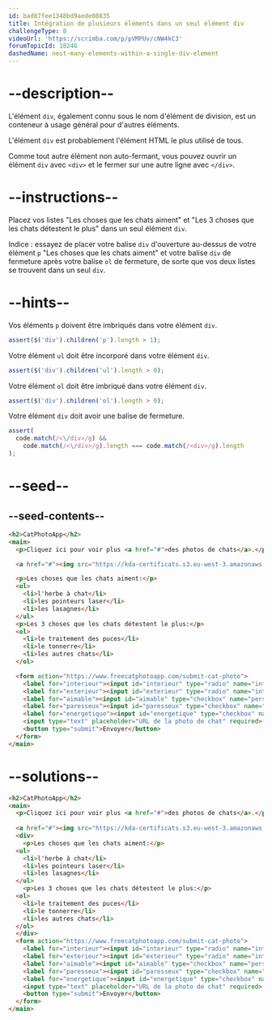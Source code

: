 ```yaml
---
id: bad87fee1348bd9aede08835
title: Intégration de plusieurs éléments dans un seul élément div
challengeType: 0
videoUrl: 'https://scrimba.com/p/pVMPUv/cNW4kC3'
forumTopicId: 18246
dashedName: nest-many-elements-within-a-single-div-element
---
```


# --description--

L'élément `div`, également connu sous le nom d'élément de division, est un conteneur à usage général pour d'autres éléments.

L'élément `div` est probablement l'élément HTML le plus utilisé de tous.

Comme tout autre élément non auto-fermant, vous pouvez ouvrir un élément `div` avec `<div>` et le fermer sur une autre ligne avec `</div>`. 

# --instructions--

Placez vos listes "Les choses que les chats aiment" et "Les 3 choses que les chats détestent le plus" dans un seul élément `div`.

Indice : essayez de placer votre balise `div` d'ouverture au-dessus de votre élément `p` "Les choses que les chats aiment" et votre balise `div` de fermeture après votre balise `ol` de fermeture, de sorte que vos deux listes se trouvent dans un seul `div`.

# --hints--

Vos éléments `p` doivent être imbriqués dans votre élément `div`.

```js
assert($('div').children('p').length > 1);
```

Votre élément `ul` doit être incorporé dans votre élément `div`.

```js
assert($('div').children('ul').length > 0);
```

Votre élément `ol` doit être imbriqué dans votre élément `div`.

```js
assert($('div').children('ol').length > 0);
```

Votre élément `div` doit avoir une balise de fermeture.

```js
assert(
  code.match(/<\/div>/g) &&
    code.match(/<\/div>/g).length === code.match(/<div>/g).length
);
```

# --seed--

## --seed-contents--

```html
<h2>CatPhotoApp</h2>
<main>
  <p>Cliquez ici pour voir plus <a href="#">des photos de chats</a>.</p>

  <a href="#"><img src="https://kda-certificats.s3.eu-west-3.amazonaws.com/relaxing_cat_4b5892f189.jpg?7969519" alt="Un joli chat orange couché sur le dos."></a>

  <p>Les choses que les chats aiment:</p>
  <ul>
    <li>l'herbe à chat</li>
    <li>les pointeurs laser</li>
    <li>les lasagnes</li>
  </ul>
  <p>Les 3 choses que les chats détestent le plus:</p>
  <ol>
    <li>le traitement des puces</li>
    <li>le tonnerre</li>
    <li>les autres chats</li>
  </ol>

  <form action="https://www.freecatphotoapp.com/submit-cat-photo">
    <label for="interieur"><input id="interieur" type="radio" name="interieur-exterieur" value="interieur" checked> Interieur</label>
    <label for="exterieur"><input id="exterieur" type="radio" name="interieur-exterieur" value="exterieur"> Extérieur</label><br>
    <label for="aimable"><input id="aimable" type="checkbox" name="personnalite" value="aimable" checked> Aimable</label>
    <label for="paresseux"><input id="paresseux" type="checkbox" name="personnalite" value="paresseux"> Paresseux</label>
    <label for="energetique"><input id="energetique" type="checkbox" name="personnalite" value="energetique"> Énergétique</label><br>
    <input type="text" placeholder="URL de la photo de chat" required>
    <button type="submit">Envoyer</button>
  </form>
</main>
```

# --solutions--

```html
<h2>CatPhotoApp</h2>
<main>
  <p>Cliquez ici pour voir plus <a href="#">des photos de chats</a>.</p>
  
  <a href="#"><img src="https://kda-certificats.s3.eu-west-3.amazonaws.com/relaxing_cat_4b5892f189.jpg?7969519" alt="Un joli chat orange couché sur le dos."></a>
  <div>
    <p>Les choses que les chats aiment:</p>
  <ul>
    <li>l'herbe à chat</li>
    <li>les pointeurs laser</li>
    <li>les lasagnes</li>
  </ul>
    <p>Les 3 choses que les chats détestent le plus:</p>
  <ol>
    <li>le traitement des puces</li>
    <li>le tonnerre</li>
    <li>les autres chats</li>
  </ol>
  </div>
  <form action="https://www.freecatphotoapp.com/submit-cat-photo">
    <label for="interieur"><input id="interieur" type="radio" name="interieur-exterieur" value="interieur" checked> Interieur</label>
    <label for="exterieur"><input id="exterieur" type="radio" name="interieur-exterieur" value="exterieur"> Extérieur</label><br>
    <label for="aimable"><input id="aimable" type="checkbox" name="personnalite" value="aimable" checked> Aimable</label>
    <label for="paresseux"><input id="paresseux" type="checkbox" name="personnalite" value="paresseux"> Paresseux</label>
    <label for="energetique"><input id="energetique" type="checkbox" name="personnalite" value="energetique"> Énergétique</label><br>
    <input type="text" placeholder="URL de la photo de chat" required>
    <button type="submit">Envoyer</button>
  </form>
</main>
```
